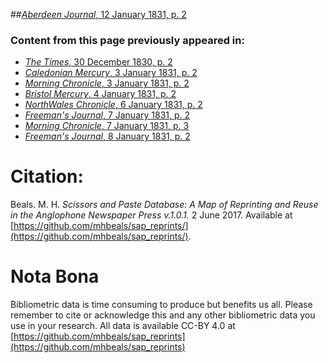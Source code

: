 ##[*Aberdeen Journal*, 12 January 1831, p. 2](https://mhbeals.github.io/sap_html/Aberdeen-Journal/Aberdeen-Journal-12-January-1831-p-2)

### Content from this page previously appeared in:
+ [*The Times*, 30 December 1830, p. 2](https://mhbeals.github.io/sap_html/The-Times/The-Times-30-December-1830-p-2)
+ [*Caledonian Mercury*, 3 January 1831, p. 2](https://mhbeals.github.io/sap_html/Caledonian-Mercury/Caledonian-Mercury-3-January-1831-p-2)
+ [*Morning Chronicle*, 3 January 1831, p. 2](https://mhbeals.github.io/sap_html/Morning-Chronicle/Morning-Chronicle-3-January-1831-p-2)
+ [*Bristol Mercury*, 4 January 1831, p. 2](https://mhbeals.github.io/sap_html/Bristol-Mercury/Bristol-Mercury-4-January-1831-p-2)
+ [*NorthWales Chronicle*, 6 January 1831, p. 2](https://mhbeals.github.io/sap_html/NorthWales-Chronicle/NorthWales-Chronicle-6-January-1831-p-2)
+ [*Freeman's Journal*, 7 January 1831, p. 2](https://mhbeals.github.io/sap_html/Freeman's-Journal/Freeman's-Journal-7-January-1831-p-2)
+ [*Morning Chronicle*, 7 January 1831, p. 3](https://mhbeals.github.io/sap_html/Morning-Chronicle/Morning-Chronicle-7-January-1831-p-3)
+ [*Freeman's Journal*, 8 January 1831, p. 2](https://mhbeals.github.io/sap_html/Freeman's-Journal/Freeman's-Journal-8-January-1831-p-2)
                    
# Citation: 

Beals. M. H. *Scissors and Paste Database: A Map of Reprinting and Reuse in the Anglophone Newspaper Press v.1.0.1.* 2 June 2017. Available at [https://github.com/mhbeals/sap_reprints/](https://github.com/mhbeals/sap_reprints/). 
                    
# Nota Bona

Bibliometric data is time consuming to produce but benefits us all. Please remember to cite or acknowledge this and any other bibliometric data you use in your research. All data is available CC-BY 4.0 at [https://github.com/mhbeals/sap_reprints](https://github.com/mhbeals/sap_reprints)